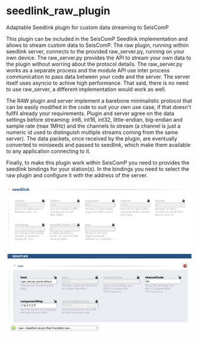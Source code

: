 # seedlink_raw_plugin
Adaptable Seedlink plugin for custom data streaming to SeisComP

This plugin can be included in the SeisComP Seedlink implementation and allows to stream
custom data to SeisComP. The raw plugin, running withiin seedlink server, connects to the
provided raw_server.py, running on your own device. The raw_server.py provides the API to 
stream your own data to the plugin without worring about the protocol details. The 
raw_server.py works as a separate process and the module API use inter process communication
to pass data between your code and the server. The server itself uses asyncio to achive high
performance. That said, there is no need to use raw_server, a different implementation would
work as well.

The RAW plugin and server implement a barebone minimalistic protocol that can be easily
modified in the code to suit your own use case, if that doesn't fullfil already your
requirements. Plugin and server agree on the data settings before streaming: int8, int16, int32,
little-endian, big-endian and sample rate (max 1MHz) and the channels to stream (a channel is
just a numeric id used to distinguish multiple streams coming from the same server). The data
packets, once received by the plugin, are eventually converted to miniseeds and passed to
seedlink, which make them available to any application connecting to it.

Finally, to make this plugin work within SeisComP you need to provides the seedlink bindings
for your station(s). In the bindings you need to select the raw plugin and configure it with
the address of the server.

![Bindings options](/bindingsOptions.png?raw=true "Bindings options")
